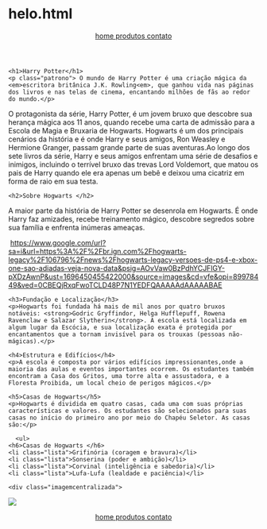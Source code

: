 # helo.html<!DOCTYPE html>
<!DOCTYPE html>
<html lang="pt-br">
<head>
    <meta charset="UTF-8">
    <meta http-equiv="X-UA-Compatible" content="IE=edge">
    <meta name="viewport" content="width=device-width, initial-scale=1.0">
    <title>título estrutural que aparece na aba do navegador</title>
    <link rel="stylesheet" href="Helo.css">
</head>

<body> 
    <header>
        <nav>
<a href="index.html"> home </a>
<a href="produtos.html"> produtos </a>
        <a href="link que voces quiserem de algum site"> contato </a>
        </nav>
    </header>
    
    <h1>Harry Potter</h1>
    <p class="patrono"> O mundo de Harry Potter é uma criação mágica da <em>escritora britânica J.K. Rowling<em>, que ganhou vida nas páginas dos livros e nas telas de cinema, encantando milhões de fãs ao redor do mundo.</p>
<p class="grifo">O protagonista da série, Harry Potter, é um jovem bruxo que descobre sua herança mágica aos 11 anos, quando recebe uma carta de admissão para a Escola de Magia e Bruxaria de Hogwarts. Hogwarts é um dos principais cenários da história e é onde Harry e seus amigos, Ron Weasley e Hermione Granger, passam grande parte de suas aventuras.Ao longo dos sete livros da série, Harry e seus amigos enfrentam uma série de desafios e inimigos, incluindo o terrível bruxo das trevas Lord Voldemort, que matou os pais de Harry quando ele era apenas um bebê e deixou uma cicatriz em forma de raio em sua testa.</p>
    
    <h2>Sobre Hogwarts </h2>
<p> A maior parte da história de Harry Potter se desenrola em Hogwarts. É onde Harry faz amizades, recebe treinamento mágico, descobre segredos sobre sua família e enfrenta inúmeras ameaças.</p>

<img> https://www.google.com/url?sa=i&url=https%3A%2F%2Fbr.ign.com%2Fhogwarts-legacy%2F106796%2Fnews%2Fhogwarts-legacy-versoes-de-ps4-e-xbox-one-sao-adiadas-veja-nova-data&psig=AOvVaw0BzPdhYCJFlGY-pXDzAwnP&ust=1696450455422000&source=images&cd=vfe&opi=89978449&ved=0CBEQjRxqFwoTCLD48P7N1YEDFQAAAAAdAAAAABAE</img>
    
    <h3>Fundação e Localização</h3>
    <p>Hogwarts foi fundada há mais de mil anos por quatro bruxos notáveis: <strong>Godric Gryffindor, Helga Hufflepuff, Rowena Ravenclaw e Salazar Slytherin</strong>. A escola está localizada em algum lugar da Escócia, e sua localização exata é protegida por encantamentos que a tornam invisível para os trouxas (pessoas não-mágicas).</p>
    
    <h4>Estrutura e Edifícios</h4>
    <p>A escola é composta por vários edifícios impressionantes,onde a maioria das aulas e eventos importantes ocorrem. Os estudantes também encontram a Casa dos Gritos, uma torre alta e assustadora, e a Floresta Proibida, um local cheio de perigos mágicos.</p>

    <h5>Casas de Hogwarts</h5>
    <p>Hogwarts é dividida em quatro casas, cada uma com suas próprias características e valores. Os estudantes são selecionados para suas casas no início do primeiro ano por meio do Chapéu Seletor. As casas são:</p>

      <ul>
    <h6>Casas de Hogwarts </h6>
    <li class="lista">Grifinória (coragem e bravura)</li>
    <li class="lista">Sonserina (poder e ambição)</li>
    <li class="lista">Corvinal (inteligência e sabedoria)</li>
    <li class="lista">Lufa-Lufa (lealdade e paciência)</li>
</ul>



    <div class="imagemcentralizada">
<img class="imagem1" src="abertura.webp"><header>
        <nav>
<a href="index.html"> home </a>
<a href="produtos.html"> produtos </a>
        <a href="link que voces quiserem de algum site"> contato </a>
        </nav>
    </header>
    </div>

</body>
</html>


</body>
</html>
